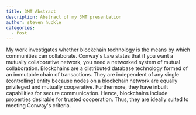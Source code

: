 ```yaml
---
title: 3MT Abstract
description: Abstract of my 3MT presentation
author: steven_huckle
categories:
  - Post
---
```

My work investigates whether blockchain technology is the means by which communities can collaborate. Conway's Law states that if you want a mutually collaborative network, you need a networked system of mutual collaboration. Blockchains are a distributed database technology formed of an immutable chain of transactions. They are independent of any single (controlling) entity because nodes on a blockchain network are equally privileged and mutually cooperative. Furthermore, they have inbuilt capabilities for secure communication. Hence, blockchains include properties desirable for trusted cooperation. Thus, they are ideally suited to meeting Conway's criteria.

